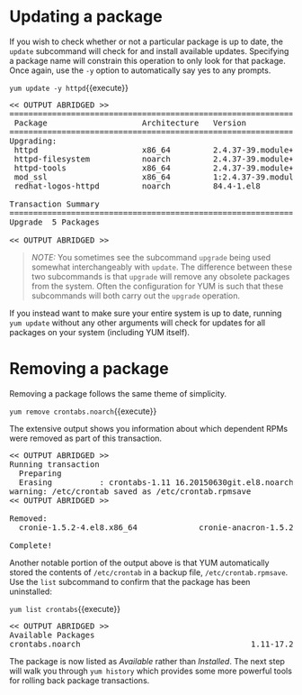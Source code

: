 # Updating a package

If you wish to check whether or not a particular package is up to date, the
`update` subcommand will check for and install available updates. Specifying a
package name will constrain this operation to only look for that package. Once again,
use the `-y` option to automatically say yes to any prompts.

`yum update -y httpd`{{execute}}

<pre class=file>
<< OUTPUT ABRIDGED >>
===========================================================================================================================================
 Package                    Architecture   Version                                          Repository                                Size
===========================================================================================================================================
Upgrading:
 httpd                      x86_64         2.4.37-39.module+el8.4.0+9658+b87b2deb           rhel-8-for-x86_64-appstream-rpms         1.4 M
 httpd-filesystem           noarch         2.4.37-39.module+el8.4.0+9658+b87b2deb           rhel-8-for-x86_64-appstream-rpms          38 k
 httpd-tools                x86_64         2.4.37-39.module+el8.4.0+9658+b87b2deb           rhel-8-for-x86_64-appstream-rpms         106 k
 mod_ssl                    x86_64         1:2.4.37-39.module+el8.4.0+9658+b87b2deb         rhel-8-for-x86_64-appstream-rpms         134 k
 redhat-logos-httpd         noarch         84.4-1.el8                                       rhel-8-for-x86_64-baseos-rpms             29 k

Transaction Summary
===========================================================================================================================================
Upgrade  5 Packages

<< OUTPUT ABRIDGED >>
</pre>

>_NOTE:_ You sometimes see the subcommand `upgrade` being used somewhat interchangeably
with `update`. The difference between these two subcommands is that `upgrade` will
remove any obsolete packages from the system. Often the configuration for YUM
is such that these subcommands will both carry out the `upgrade` operation.  

If you instead want to make sure your entire system is up to date, running
`yum update` without any other arguments will check for updates for all
packages on your system (including YUM itself).

# Removing a package

Removing a package follows the same theme of simplicity.

`yum remove crontabs.noarch`{{execute}}

The extensive output shows you information about which dependent RPMs were
removed as part of this transaction.

<pre class=file>
<< OUTPUT ABRIDGED >>
Running transaction
  Preparing
  Erasing          : crontabs-1.11 16.20150630git.el8.noarch
warning: /etc/crontab saved as /etc/crontab.rpmsave
<< OUTPUT ABRIDGED >>

Removed:
  cronie-1.5.2-4.el8.x86_64             cronie-anacron-1.5.2-4.el8.x86_64             crontabs-1.11-16.20150630git.el8.noarch     

Complete!
</pre>

Another notable portion of the output above is that YUM automatically
stored the contents of `/etc/crontab` in a backup file, `/etc/crontab.rpmsave`.
Use the `list` subcommand to confirm that the package has been uninstalled:

`yum list crontabs`{{execute}}

<pre class=file>
<< OUTPUT ABRIDGED >>
Available Packages
crontabs.noarch                                    1.11-17.20190603git.el8  
</pre>

The package is now listed as _Available_ rather than _Installed_. The next
step will walk you through `yum history` which provides some more powerful
tools for rolling back package transactions.
